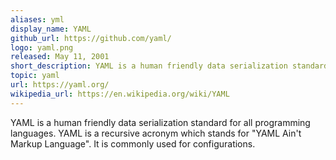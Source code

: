 ```yaml
---
aliases: yml
display_name: YAML
github_url: https://github.com/yaml/
logo: yaml.png
released: May 11, 2001
short_description: YAML is a human friendly data serialization standard.
topic: yaml
url: https://yaml.org/
wikipedia_url: https://en.wikipedia.org/wiki/YAML
---
```

YAML is a human friendly data serialization standard for all programming languages. YAML is a recursive acronym which stands for "YAML Ain't Markup Language". It is commonly used for configurations.
